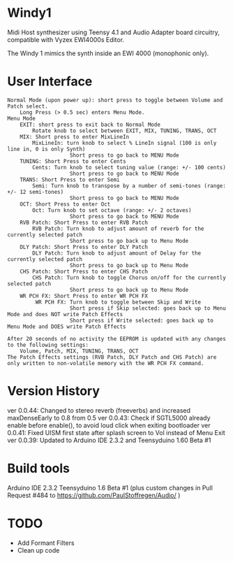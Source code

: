 # Windy1
Midi Host synthesizer using Teensy 4.1 and Audio Adapter board circuitry, compatible with Vyzex EWI4000s Editor.

The Windy 1 mimics the synth inside an EWI 4000 (monophonic only). 

# User Interface
    Normal Mode (upon power up): short press to toggle between Volume and Patch select.
        Long Press (> 0.5 sec) enters Menu Mode.
    Menu Mode
        EXIT: short press to exit back to Normal Mode
            Rotate knob to select between EXIT, MIX, TUNING, TRANS, OCT
        MIX: Short press to enter MixLineIn
            MixLineIn: turn knob to select % LineIn signal (100 is only line in, 0 is only Synth)
                        Short press to go back to MENU Mode
        TUNING: Short Press to enter Cents
            Cents: Turn knob to select tuning value (range: +/- 100 cents)
                        Short press to go back to MENU Mode
        TRANS: Short Press to enter Semi
            Semi: Turn knob to transpose by a number of semi-tones (range: +/- 12 semi-tones)
                        Short press to go back to MENU Mode
        OCT: Short Press to enter Oct
            Oct: Turn knob to set octave (range: +/- 2 octaves)
                        Short press to go back to MENU Mode
        RVB Patch: Short Press to enter RVB Patch
            RVB Patch: Turn knob to adjust amount of reverb for the currently selected patch
                        Short press to go back up to Menu Mode
        DLY Patch: Short Press to enter DLY Patch
            DLY Patch: Turn knob to adjust amount of Delay for the currently selected patch
                        Short press to go back up to Menu Mode
        CHS Patch: Short Press to enter CHS Patch
            CHS Patch: Turn knob to toggle Chorus on/off for the currently selected patch
                        Short press to go back up to Menu Mode
        WR PCH FX: Short Press to enter WR PCH FX
             WR PCH FX: Turn knob to toggle between Skip and Write
                        Short press if Skip selected: goes back up to Menu Mode and does NOT write Patch Effects
                        Short press if Write selected: goes back up to Menu Mode and DOES write Patch Effects

    After 20 seconds of no activity the EEPROM is updated with any changes to the following settings:
        Volume, Patch, MIX, TUNING, TRANS, OCT
    The Patch Effects settings (RVB Patch, DLY Patch and CHS Patch) are only written to non-volatile memory with the WR PCH FX command. 
        

# Version History
ver 0.0.44:  Changed to stereo reverb (freeverbs) and increased maxDenseEarly to 0.8 from 0.5
ver 0.0.43:  Check if SGTL5000 already enable before enable(), to avoid loud click when exiting bootloader
ver 0.0.41:  Fixed UISM first state after splash screen to Vol instead of Menu Exit
ver 0.0.39:  Updated to Arduino IDE 2.3.2 and Teensyduino 1.60 Beta #1

# Build tools
Arduino IDE 2.3.2
Teensyduino 1.6 Beta #1 (plus custom changes in Pull Request #484 to https://github.com/PaulStoffregen/Audio/ )
 
# TODO
* Add Formant Filters
* Clean up code
